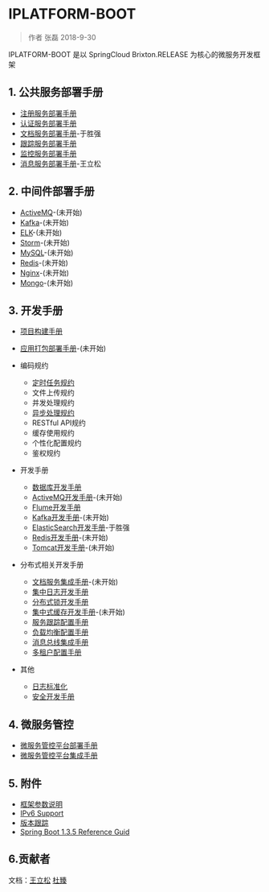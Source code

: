 # IPLATFORM-BOOT

>  作者 张磊 2018-9-30

IPLATFORM-BOOT 是以 SpringCloud Brixton.RELEASE 为核心的微服务开发框架

## 1. 公共服务部署手册

* [注册服务部署手册](iplatform-common/DiscoveryService.md)
* [认证服务部署手册](iplatform-common/AuthService.md)
* [文档服务部署手册](iplatfrom-common/DfssService.md)-于胜强
* [跟踪服务部署手册](iplatform-common/TraceService.md)
* [监控服务部署手册](iplatform-common/AdminService.md)
* [消息服务部署手册](iplatform-common/NotifyService.md)-王立松

## 2. 中间件部署手册

* [ActiveMQ](middleware/ActiveMQ.md)-(未开始)
* [Kafka](middleware/Kafka.md)-(未开始)
* [ELK](middleware/ELK.md)-(未开始)
* [Storm](middleware/Storm.md)-(未开始)
* [MySQL](middleware/MysQL.md)-(未开始)
* [Redis](middleware/Redis.md)-(未开始)
* [Nginx](middleware/Nginx.md)-(未开始)
* [Mongo](middleware/Mongo.md)-(未开始)

## 3. 开发手册

* [项目构建手册](YourFirstProject.md)

* [应用打包部署手册](ProjectBuild.md)-(未开始)

* 编码规约

  * [定时任务规约](developer/coding/Schedule.md)
  * 文件上传规约
  * 并发处理规约
  * [异步处理规约](developer/coding/Async.md)
  * RESTful API规约
  * 缓存使用规约
  * 个性化配置规约
  * 鉴权规约

* 开发手册

  * [数据库开发手册](developer/database/README.md)
  * [ActiveMQ开发手册](developer/activemq/README.md)-(未开始)
  * [Flume开发手册](developer/flume/README.md)
  * [Kafka开发手册](developer/kafka/README.md)-(未开始)
  * [ElasticSearch开发手册](developer/elasticsearch/README.md)-于胜强
  * [Redis开发手册](developer/redis/README.md)-(未开始)
  * [Tomcat开发手册](developer/tomcat/README.md)-(未开始)

* 分布式相关开发手册

  * [文档服务集成手册](/developer/dfss/README.md)-(未开始)
  * [集中日志开发手册](/developer/logger/README.md)
  * [分布式锁开发手册](developer/distributedlock/README.md)
  * [集中式缓存开发手册](developer/distributedcache/README.md)-(未开始)
  * [服务跟踪配置手册](developer/trace/README.md)
  * [负载均衡配置手册](developer/loadbalance/README.md)
  * [消息总线集成手册](developer/messagebus/README.md)
  * [多租户配置手册](developer/multitenant/README.md)

* 其他

  * [日志标准化](Logs.md)
  * [安全开发手册](Security.md)


## 4. 微服务管控

- [微服务管控平台部署手册](product/triden/README.md)
- [微服务管控平台集成手册](product/triden/DEV.md)

## 5. 附件

* [框架参数说明](Properties.md)
* [IPv6 Support](IPv6.md)
* [版本跟踪](ChangeLog.md)
* [Spring Boot 1.3.5 Reference Guid](https://docs.spring.io/spring-boot/docs/1.3.5.RELEASE/reference/html/)

## 6.贡献者

文档：[王立松](https://github.com/coderwls) [杜臻](https://github.com/duzhen020623)